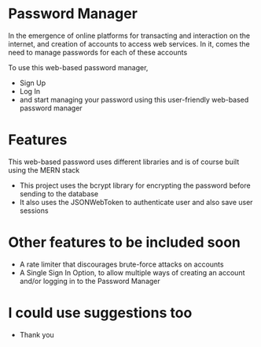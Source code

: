 # Password Manager
In the emergence of online platforms for transacting and interaction on the internet, and creation of accounts to access web services. In it, comes the need to manage passwords for each of these accounts

To use this web-based password manager,
- Sign Up
- Log In
- and start managing your password using this user-friendly web-based password manager

# Features
This web-based password uses different libraries and is of course built using the MERN stack
- This project uses the bcrypt library for encrypting the password before sending to the database
- It also uses the JSONWebToken to authenticate user and also save user sessions

# Other features to be included soon
- A rate limiter that discourages brute-force attacks on accounts
- A Single Sign In Option, to allow multiple ways of creating an account and/or logging in to the Password Manager


# I could use suggestions too
- Thank you
